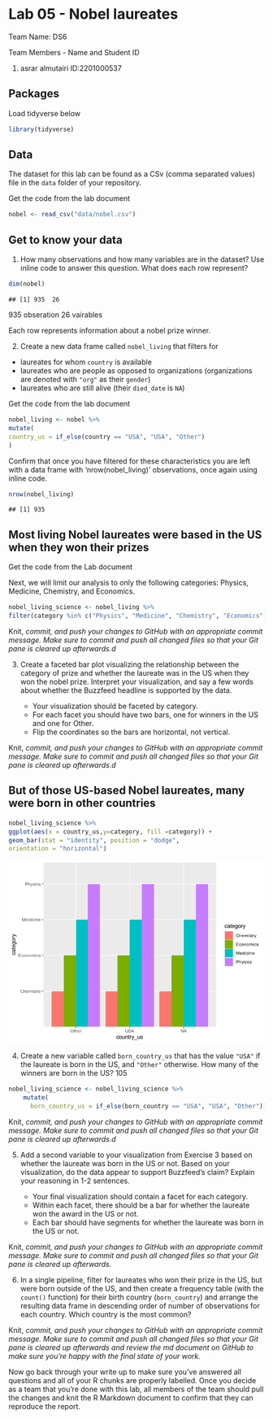 Lab 05 - Nobel laureates
================

Team Name: DS6

Team Members - Name and Student ID

1.  asrar almutairi ID:2201000537

## Packages

Load tidyverse below

``` r
library(tidyverse)
```

## Data

The dataset for this lab can be found as a CSv (comma separated values)
file in the `data` folder of your repository.

Get the code from the lab document

``` r
nobel <- read_csv("data/nobel.csv")
```

## Get to know your data

1.  How many observations and how many variables are in the dataset? Use
    inline code to answer this question. What does each row represent?

``` r
dim(nobel)
```

    ## [1] 935  26

935 obseration 26 vairables

Each row represents information about a nobel prize winner.

2.  Create a new data frame called `nobel_living` that filters for

-   laureates for whom `country` is available
-   laureates who are people as opposed to organizations (organizations
    are denoted with `"org"` as their `gender`)
-   laureates who are still alive (their `died_date` is `NA`)

Get the code from the lab document

``` r
nobel_living <- nobel %>%
mutate(
country_us = if_else(country == "USA", "USA", "Other")
)
```

Confirm that once you have filtered for these characteristics you are
left with a data frame with ‘nrow(nobel\_living)’ observations, once
again using inline code.

``` r
nrow(nobel_living)
```

    ## [1] 935

## Most living Nobel laureates were based in the US when they won their prizes

Get the code from the Lab document

Next, we will limit our analysis to only the following categories:
Physics, Medicine, Chemistry, and Economics.

``` r
nobel_living_science <- nobel_living %>%
filter(category %in% c("Physics", "Medicine", "Chemistry", "Economics"))
```

Knit, *commit, and push your changes to GitHub with an appropriate
commit message. Make sure to commit and push all changed files so that
your Git pane is cleared up afterwards.d*

3.  Create a faceted bar plot visualizing the relationship between the
    category of prize and whether the laureate was in the US when they
    won the nobel prize. Interpret your visualization, and say a few
    words about whether the Buzzfeed headline is supported by the data.

    -   Your visualization should be faceted by category.
    -   For each facet you should have two bars, one for winners in the
        US and one for Other.
    -   Flip the coordinates so the bars are horizontal, not vertical.

Knit, *commit, and push your changes to GitHub with an appropriate
commit message. Make sure to commit and push all changed files so that
your Git pane is cleared up afterwards.d*

## But of those US-based Nobel laureates, many were born in other countries

``` r
nobel_living_science %>%
ggplot(aes(x = country_us,y=category, fill =category)) +
geom_bar(stat = "identity", position = "dodge", 
orientation = "horizontal")
```

![](lab-05_files/figure-gfm/unnamed-chunk-6-1.png)<!-- -->

4.  Create a new variable called `born_country_us` that has the value
    `"USA"` if the laureate is born in the US, and `"Other"` otherwise.
    How many of the winners are born in the US? 105

``` r
nobel_living_science <- nobel_living_science %>%
    mutate(
      born_country_us = if_else(born_country == "USA", "USA", "Other"))
```

Knit, *commit, and push your changes to GitHub with an appropriate
commit message. Make sure to commit and push all changed files so that
your Git pane is cleared up afterwards.d*

5.  Add a second variable to your visualization from Exercise 3 based on
    whether the laureate was born in the US or not. Based on your
    visualization, do the data appear to support Buzzfeed’s claim?
    Explain your reasoning in 1-2 sentences.

    -   Your final visualization should contain a facet for each
        category.
    -   Within each facet, there should be a bar for whether the
        laureate won the award in the US or not.
    -   Each bar should have segments for whether the laureate was born
        in the US or not.

Knit, *commit, and push your changes to GitHub with an appropriate
commit message. Make sure to commit and push all changed files so that
your Git pane is cleared up afterwards.*

6.  In a single pipeline, filter for laureates who won their prize in
    the US, but were born outside of the US, and then create a frequency
    table (with the `count()` function) for their birth country
    (`born_country`) and arrange the resulting data frame in descending
    order of number of observations for each country. Which country is
    the most common?

Knit, *commit, and push your changes to GitHub with an appropriate
commit message. Make sure to commit and push all changed files so that
your Git pane is cleared up afterwards and review the md document on
GitHub to make sure you’re happy with the final state of your work.*

Now go back through your write up to make sure you’ve answered all
questions and all of your R chunks are properly labelled. Once you
decide as a team that you’re done with this lab, all members of the team
should pull the changes and knit the R Markdown document to confirm that
they can reproduce the report.
